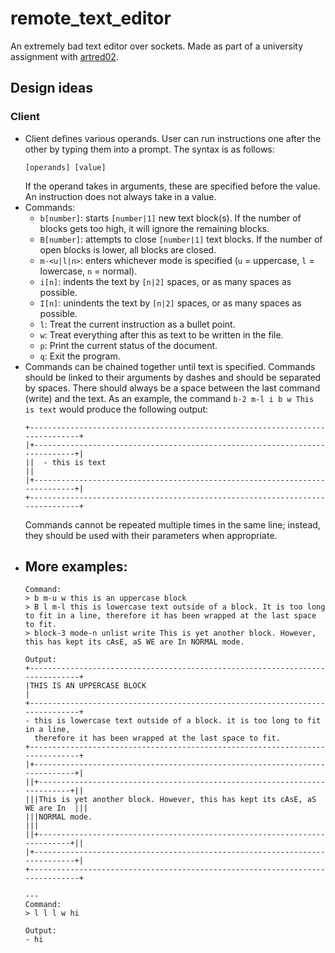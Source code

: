 # remote_text_editor
An extremely bad text editor over sockets. Made as part of a university assignment with [artred02](https://github.com/artred02).

## Design ideas
### Client
- Client defines various operands. User can run instructions one after the other 
  by typing them into a prompt. The syntax is as follows:
  ```
  [operands] [value]
  ```
  If the operand takes in arguments, these are specified before the value. An
  instruction does not always take in a value.
- Commands:
  - `b[number]`: starts `[number|1]` new text block(s). If the number of 
    blocks gets too high, it will ignore the remaining blocks.
  - `B[number]`: attempts to close `[number|1]` text blocks. If the 
    number of open blocks is lower, all blocks are closed.
  - `m-<u|l|n>`: enters whichever mode is specified (`u` = uppercase,
    `l` = lowercase, `n` = normal).
  - `i[n]`: indents the text by `[n|2]` spaces, or as many spaces as 
    possible.
  - `I[n]`: unindents the text by `[n|2]` spaces, or as many spaces as
    possible.
  - `l`: Treat the current instruction as a bullet point.
  - `w`: Treat everything after this as text to be written in the file.
  - `p`: Print the current status of the document.
  - `q`: Exit the program.
- Commands can be chained together until text is specified. Commands should be
  linked to their arguments by dashes and should be separated by spaces. There 
  should always be a space between the last command (write) and the text. As an
  example, the command `b-2 m-l i b w This is text` would produce the following 
  output:
  ```
  +------------------------------------------------------------------------------+
  |+----------------------------------------------------------------------------+|
  ||  - this is text                                                            ||
  |+----------------------------------------------------------------------------+|
  +------------------------------------------------------------------------------+
  ```
  Commands cannot be repeated multiple times in the same line; instead, they
  should be used with their parameters when appropriate.
- More examples:
  - 
  ```
  Command: 
  > b m-u w this is an uppercase block
  > B l m-l this is lowercase text outside of a block. It is too long to fit in a line, therefore it has been wrapped at the last space to fit.
  > block-3 mode-n unlist write This is yet another block. However, this has kept its cAsE, aS WE are In NORMAL mode.

  Output:
  +------------------------------------------------------------------------------+
  |THIS IS AN UPPERCASE BLOCK                                                    |
  +------------------------------------------------------------------------------+
  - this is lowercase text outside of a block. it is too long to fit in a line, 
    therefore it has been wrapped at the last space to fit.
  +------------------------------------------------------------------------------+
  |+----------------------------------------------------------------------------+|
  ||+--------------------------------------------------------------------------+||
  |||This is yet another block. However, this has kept its cAsE, aS WE are In  |||
  |||NORMAL mode.                                                              |||
  ||+--------------------------------------------------------------------------+||
  |+----------------------------------------------------------------------------+|
  +------------------------------------------------------------------------------+
  
  ---
  Command:
  > l l l w hi
  
  Output:
  - hi
  ```
  
